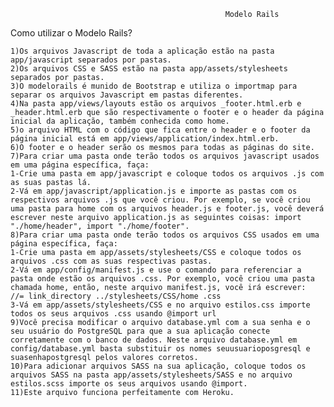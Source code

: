                                                     Modelo Rails
                                                            

  Como utilizar o Modelo Rails?
  
    1)Os arquivos Javascript de toda a aplicação estão na pasta app/javascript separados por pastas.
    2)Os arquivos CSS e SASS estão na pasta app/assets/stylesheets separados por pastas.
    3)O modelorails é munido de Bootstrap e utiliza o importmap para separar os arquivos Javascript em pastas diferentes.
    4)Na pasta app/views/layouts estão os arquivos _footer.html.erb e _header.html.erb que são respectivamente o footer e o header da página inicial da aplicação, também conhecida como home.
    5)o arquivo HTML com o código que fica entre o header e o footer da página inicial está em app/views/application/index.html.erb.
    6)O footer e o header serão os mesmos para todas as páginas do site.
    7)Para criar uma pasta onde terão todos os arquivos javascript usados em uma página específica, faça:
    1-Crie uma pasta em app/javascript e coloque todos os arquivos .js com as suas pastas lá.
    2-Vá em app/javascript/application.js e importe as pastas com os respectivos arquivos .js que você criou. Por exemplo, se você criou uma pasta para home com os arquivos header.js e footer.js, você deverá escrever neste arquivo application.js as seguintes coisas: import "./home/header", import "./home/footer".
    8)Para criar uma pasta onde terão todos os arquivos CSS usados em uma página específica, faça:
    1-Crie uma pasta em app/assets/stylesheets/CSS e coloque todos os arquivos .css com as suas respectivas pastas.
    2-Vá em app/config/manifest.js e use o comando para referenciar a pasta onde estão os arquivos .css. Por exemplo, você criou uma pasta chamada home, então, neste arquivo manifest.js, você irá escrever: 
    //= link_directory ../stylesheets/CSS/home .css
    3-Vá em app/assets/stylesheets/CSS e no arquivo estilos.css importe todos os seus arquivos .css usando @import url
    9)Você precisa modificar o arquivo database.yml com a sua senha e o seu usuário do PostgreSQL para que a sua aplicação conecte corretamente com o banco de dados. Neste arquivo database.yml em config/database.yml basta substituir os nomes seuusuarioposgresql e suasenhapostgresql pelos valores corretos.
    10)Para adicionar arquivos SASS na sua aplicação, coloque todos os arquivos SASS na pasta app/assets/stylesheets/SASS e no arquivo estilos.scss importe os seus arquivos usando @import.
    11)Este arquivo funciona perfeitamente com Heroku.
